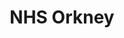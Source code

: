 ---
schema: default
title: NHS Orkney
description: Health and social care partnership for the Orkney area
logo: ''
type:
- Health and Social Care Partnership
portal_url: ''
org_url: http://www.ohb.scot.nhs.uk
twitter_handle: NHSOrkney
gss_code: S08000025
wikidata_qid: Q6954155
wdtk_id: nhs_orkney
---